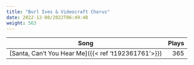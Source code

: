 ```yaml
---
title: "Burl Ives & Videocraft Chorus"
date: 2022-12-08/2022T06:49:48
weight: 563
---
```




 Song | Plays 
----- | -----:
[Santa, Can’t You Hear Me]({{< ref 't192361761'>}}) | 365
